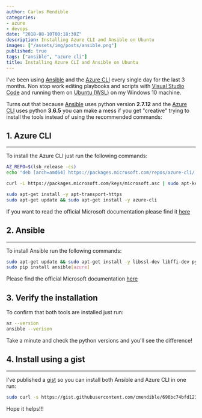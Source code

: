 ```yaml
---
author: Carlos Mendible
categories:
- azure
- devops
date: "2018-08-10T00:18:30Z"
description: Installing Azure CLI and Ansible on Ubuntu
images: ["/assets/img/posts/ansible.png"]
published: true
tags: ["ansible", "azure cli"]
title: Installing Azure CLI and Ansible on Ubuntu
---
```


I've been using [Ansible](https://www.ansible.com/) and the [Azure CLI](https://docs.microsoft.com/en-us/cli/azure/?view=azure-cli-latest) every single day for the last 3 months. Non stop work editing playbooks and scripts with [Visual Studio Code](https://code.visualstudio.com/) and running them on [Ubuntu (WSL)](https://docs.microsoft.com/en-us/windows/wsl/install-win10) on my Windows 10 machine.

Turns out that because [Ansible](https://www.ansible.com/) uses python version **2.7.12** and the [Azure CLI](https://docs.microsoft.com/en-us/cli/azure/?view=azure-cli-latest) uses python **3.6.5** you can make a mess if you get "creative" trying to install the tools instead of using the recommended commands:

## 1. Azure CLI
---

To install the Azure CLI just run the following commands:

``` bash
AZ_REPO=$(lsb_release -cs)
echo "deb [arch=amd64] https://packages.microsoft.com/repos/azure-cli/ $AZ_REPO main" | sudo tee /etc/apt/sources.list.d/azure-cli.list

curl -L https://packages.microsoft.com/keys/microsoft.asc | sudo apt-key add -

sudo apt-get install -y apt-transport-https
sudo apt-get update && sudo apt-get install -y azure-cli
```

If you want to read the official Microsoft documentation please find it [here](https://docs.microsoft.com/en-us/cli/azure/install-azure-cli-apt?view=azure-cli-latest)

## 2. Ansible
---

To install Ansible run the following commands:

``` bash
sudo apt-get update && sudo apt-get install -y libssl-dev libffi-dev python-dev python-pip
sudo pip install ansible[azure]
```

Please find the official Microsoft documentation [here](https://docs.microsoft.com/en-us/azure/virtual-machines/linux/ansible-install-configure#ubuntu1604-lts)

## 3. Verify the installation

To confirm that both tools are installed just run:

``` bash
az --version
ansible --verison
```

Take a minute and check the python versions and you'll see the difference!

## 4. Install using a gist
---

I've published a [gist](https://gist.github.com/cmendible/696bc74bfd123924bd255834aeedb340#file-azure_cli_ansible_install-sh) so you can install both Ansible and Azure CLI in one run:

``` bash
sudo curl -s https://gist.githubusercontent.com/cmendible/696bc74bfd123924bd255834aeedb340/raw/a3fd95f7cf6556292a04ee289ae05769f83caa40/azure_cli_ansible_install.sh | bash
```

Hope it helps!!!